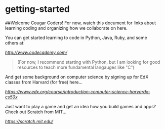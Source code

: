 # getting-started

##Welcome Cougar Coders! For now, watch this document for links about learning coding and organizing how we collaborate on here. 

You can get started learning to code in Python, Java, Ruby, and some others at:

*http://www.codecademy.com/*

>(For now, I recommend starting with Python, but I am looking for good resources to teach more fundamental langauges like "C")

And get some background on computer science by signing up for EdX classes from Harvard (for free) here...

*https://www.edx.org/course/introduction-computer-science-harvardx-cs50x*

Just want to play a game and get an idea how you build games and apps? Check out Scratch from MIT...

*https://scratch.mit.edu/*
